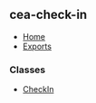 ## cea-check-in

- [Home](../wiki/README)
- [Exports](../wiki/Exports)

### Classes

- [CheckIn](../wiki/Class:%20CheckIn)
